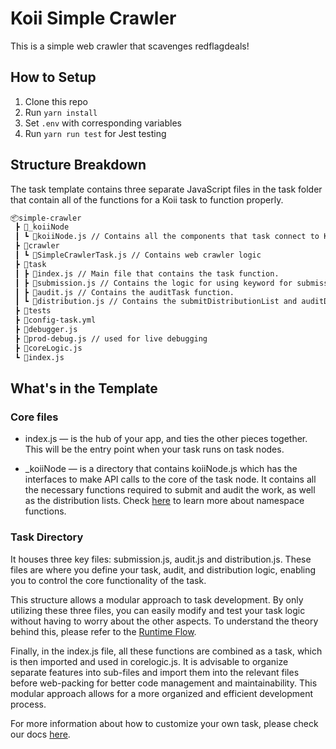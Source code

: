 # Koii Simple Crawler

This is a simple web crawler that scavenges redflagdeals!

## How to Setup

1. Clone this repo
2. Run `yarn install`
3. Set `.env` with corresponding variables
4. Run `yarn run test` for Jest testing

## Structure Breakdown

The task template contains three separate JavaScript files in the task folder that contain all of the functions for a Koii task to function properly.

```bash
📦simple-crawler
 ┣ 📂_koiiNode
 ┃ ┗ 📜koiiNode.js // Contains all the components that task connect to K2.
 ┣ 📂crawler
 ┃ ┗ 📜SimpleCrawlerTask.js // Contains web crawler logic
 ┣ 📂task
 ┃ ┣ 📜index.js // Main file that contains the task function.
 ┃ ┣ 📜submission.js // Contains the logic for using keyword for submissions.
 ┃ ┣ 📜audit.js // Contains the auditTask function.
 ┃ ┗ 📜distribution.js // Contains the submitDistributionList and auditDistribution function.
 ┣ 📂tests
 ┣ 📜config-task.yml
 ┣ 📜debugger.js
 ┣ 📜prod-debug.js // used for live debugging
 ┣ 📜coreLogic.js
 ┗ 📜index.js
```

## What's in the Template

### Core files

- index.js — is the hub of your app, and ties the other pieces together. This will be the entry point when your task runs on task nodes.

- \_koiiNode — is a directory that contains koiiNode.js which has the interfaces to make API calls to the core of the task node. It contains all the necessary functions required to submit and audit the work, as well as the distribution lists. Check [here](https://docs.koii.network/develop/write-a-koii-task/task-development-kit-tdk/using-the-task-namespace/the-namespace-object) to learn more about namespace functions.

### Task Directory

It houses three key files: submission.js, audit.js and distribution.js. These files are where you define your task, audit, and distribution logic, enabling you to control the core functionality of the task.

This structure allows a modular approach to task development. By only utilizing these three files, you can easily modify and test your task logic without having to worry about the other aspects. To understand the theory behind this, please refer to the
[Runtime Flow](https://docs.koii.network/concepts/gradual-consensus/runtime-flow).

Finally, in the index.js file, all these functions are combined as a task, which is then imported and used in corelogic.js. It is advisable to organize separate features into sub-files and import them into the relevant files before web-packing for better code management and maintainability. This modular approach allows for a more organized and efficient development process.

For more information about how to customize your own task, please check our docs [here](https://docs.koii.network/develop/write-a-koii-task/task-development-guide/introduction).
